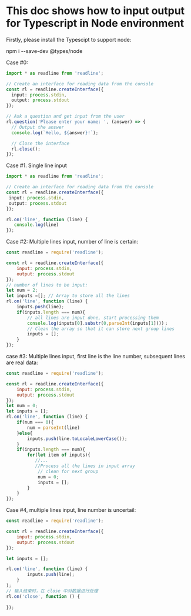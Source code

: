 <h1>This doc shows how to input output for Typescript in Node environment</h1>

Firstly, please install the Typescipt to support node:

npm i --save-dev @types/node

Case #0:  
```ts
import * as readline from 'readline';

// Create an interface for reading data from the console
const rl = readline.createInterface({
  input: process.stdin,
  output: process.stdout
});

// Ask a question and get input from the user
rl.question('Please enter your name: ', (answer) => {
  // Output the answer
  console.log(`Hello, ${answer}!`);

  // Close the interface
  rl.close();
});
```

Case #1. Single line input
 ```ts
import * as readline from 'readline';

// Create an interface for reading data from the console
const rl = readline.createInterface({
  input: process.stdin,
  output: process.stdout
});

rl.on('line', function (line) {
    console.log(line)
 });
 ```

Case #2: Multiple lines input,  number of line is certain:
```js
const readline = require('readline');

const rl = readline.createInterface({
    input: process.stdin,
    output: process.stdout
});
// number of lines to be input:
let num = 2;
let inputs =[]; // Array to store all the lines 
rl.on('line', function (line) {
    inputs.push(line);
    if(inputs.length === num){
        // all lines are input done, start processing them
        console.log(inputs[0].substr(0,parseInt(inputs[1])))；
        // Clean the array so that it can store next group lines
        inputs = [];
    }
});
```

case #3:  Multiple lines input,  first line is the line number, subsequent lines are real data:
```js
const readline = require('readline');

const rl = readline.createInterface({
    input: process.stdin,
    output: process.stdout
});
let num = 0;
let inputs = [];
rl.on('line', function (line) {
    if(num === 0){
        num = parseInt(line)
    }else{
        inputs.push(line.toLocaleLowerCase());
    }
    if(inputs.length === num){
        for(let item of inputs){
           //...
           //Process all the lines in input array
            // clean for next group
            num = 0;
            inputs = [];
        }
    }
});
```
Case #4,  multiple lines input,  line number is uncertail:
```js
const readline = require('readline');

const rl = readline.createInterface({
    input: process.stdin,
    output: process.stdout
});

let inputs = [];

rl.on('line', function (line) {
        inputs.push(line);
    }
);
// 输入结束时，在 close 中对数据进行处理
rl.on('close', function () {
   
});
```








